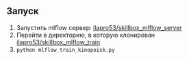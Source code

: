 ## Запуск

1. Запустить mlflow сервер: [ilapro53/skillbox_mlflow_server](https://github.com/ilapro53/skillbox_mlflow_server)
2. Перейти в директорию, в которую клонирован [ilapro53/skillbox_mlflow_train](https://github.com/ilapro53/skillbox_mlflow_train)
3. `python mlflow_train_kinopoisk.py`
